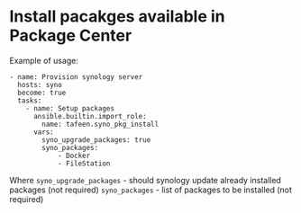 # Install pacakges available in Package Center

Example of usage:
```
- name: Provision synology server
  hosts: syno
  become: true
  tasks:
    - name: Setup packages
      ansible.builtin.import_role:
        name: tafeen.syno_pkg_install
      vars:
        syno_upgrade_packages: true
        syno_packages:
            - Docker
            - FileStation
```
Where
`syno_upgrade_packages` - should synology update already installed packages (not required)
`syno_packages` - list of packages to be installed (not required)
